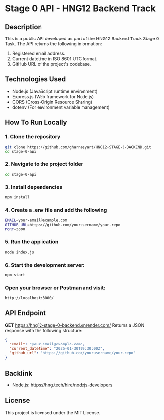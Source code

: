 # Stage 0 API - HNG12 Backend Track

## Description
This is a public API developed as part of the HNG12 Backend Track Stage 0 Task. The API returns the following information:
1. Registered email address.
2. Current datetime in ISO 8601 UTC format.
3. GitHub URL of the project's codebase.

## Technologies Used
- Node.js (JavaScript runtime environment)
- Express.js (Web framework for Node.js)
- CORS (Cross-Origin Resource Sharing)
- dotenv (For environment variable management)


## How To Run Locally
### 1. Clone the repository
  ```sh
git clone https://github.com/gharneeyart/HNG12-STAGE-0-BACKEND.git
cd stage-0-api

```
### 2. Navigate to the project folder
```sh
cd stage-0-api
```
### 3. Install dependencies
```sh
npm install
```
### 4. Create a .env file and add the following
```sh
EMAIL=your-email@example.com
GITHUB_URL=https://github.com/yourusername/your-repo
PORT=3000
```
### 5. Run the application
```sh
node index.js
```
### 6. Start the development server:
```sh
npm start
```
### Open your browser or Postman and visit:
```sh
http://localhost:3000/
```
## API Endpoint
**GET** https://hng12-stage-0-backend.onrender.com/
Returns a JSON response with the following structure:
```json
{
  "email": "your-email@example.com",
  "current_datetime": "2025-01-30T09:30:00Z",
  "github_url": "https://github.com/yourusername/your-repo"
}
```
## Backlink
- Node.js: https://hng.tech/hire/nodejs-developers

## License
This project is licensed under the MIT License.


